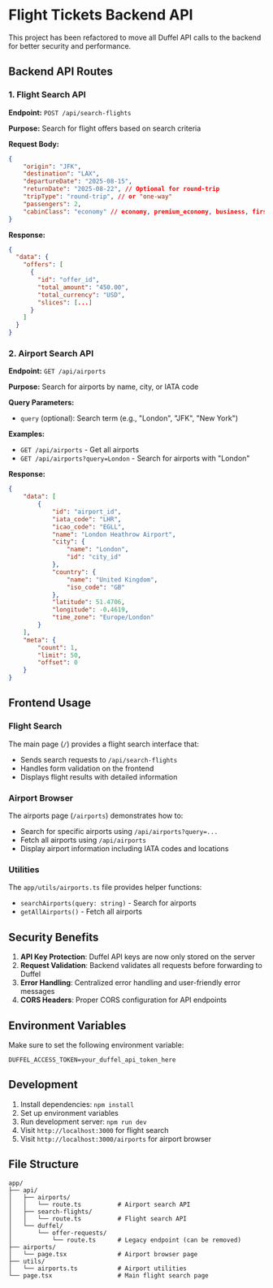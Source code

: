 # Flight Tickets Backend API

This project has been refactored to move all Duffel API calls to the backend for better security and performance.

## Backend API Routes

### 1. Flight Search API

**Endpoint:** `POST /api/search-flights`

**Purpose:** Search for flight offers based on search criteria

**Request Body:**

```json
{
    "origin": "JFK",
    "destination": "LAX",
    "departureDate": "2025-08-15",
    "returnDate": "2025-08-22", // Optional for round-trip
    "tripType": "round-trip", // or "one-way"
    "passengers": 2,
    "cabinClass": "economy" // economy, premium_economy, business, first
}
```

**Response:**

```json
{
  "data": {
    "offers": [
      {
        "id": "offer_id",
        "total_amount": "450.00",
        "total_currency": "USD",
        "slices": [...]
      }
    ]
  }
}
```

### 2. Airport Search API

**Endpoint:** `GET /api/airports`

**Purpose:** Search for airports by name, city, or IATA code

**Query Parameters:**

-   `query` (optional): Search term (e.g., "London", "JFK", "New York")

**Examples:**

-   `GET /api/airports` - Get all airports
-   `GET /api/airports?query=London` - Search for airports with "London"

**Response:**

```json
{
    "data": [
        {
            "id": "airport_id",
            "iata_code": "LHR",
            "icao_code": "EGLL",
            "name": "London Heathrow Airport",
            "city": {
                "name": "London",
                "id": "city_id"
            },
            "country": {
                "name": "United Kingdom",
                "iso_code": "GB"
            },
            "latitude": 51.4706,
            "longitude": -0.4619,
            "time_zone": "Europe/London"
        }
    ],
    "meta": {
        "count": 1,
        "limit": 50,
        "offset": 0
    }
}
```

## Frontend Usage

### Flight Search

The main page (`/`) provides a flight search interface that:

-   Sends search requests to `/api/search-flights`
-   Handles form validation on the frontend
-   Displays flight results with detailed information

### Airport Browser

The airports page (`/airports`) demonstrates how to:

-   Search for specific airports using `/api/airports?query=...`
-   Fetch all airports using `/api/airports`
-   Display airport information including IATA codes and locations

### Utilities

The `app/utils/airports.ts` file provides helper functions:

-   `searchAirports(query: string)` - Search for airports
-   `getAllAirports()` - Fetch all airports

## Security Benefits

1. **API Key Protection**: Duffel API keys are now only stored on the server
2. **Request Validation**: Backend validates all requests before forwarding to Duffel
3. **Error Handling**: Centralized error handling and user-friendly error messages
4. **CORS Headers**: Proper CORS configuration for API endpoints

## Environment Variables

Make sure to set the following environment variable:

```
DUFFEL_ACCESS_TOKEN=your_duffel_api_token_here
```

## Development

1. Install dependencies: `npm install`
2. Set up environment variables
3. Run development server: `npm run dev`
4. Visit `http://localhost:3000` for flight search
5. Visit `http://localhost:3000/airports` for airport browser

## File Structure

```
app/
├── api/
│   ├── airports/
│   │   └── route.ts          # Airport search API
│   ├── search-flights/
│   │   └── route.ts          # Flight search API
│   └── duffel/
│       └── offer-requests/
│           └── route.ts      # Legacy endpoint (can be removed)
├── airports/
│   └── page.tsx              # Airport browser page
├── utils/
│   └── airports.ts           # Airport utilities
└── page.tsx                  # Main flight search page
```
